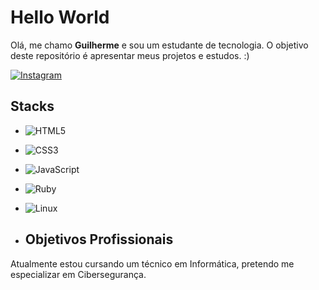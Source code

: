 # Hello World

Olá, me chamo **Guilherme** e sou um estudante de tecnologia. O objetivo deste repositório é apresentar meus projetos e estudos. :)

[![Instagram](https://img.shields.io/badge/Instagram-E4405F?style=for-the-badge&logo=instagram&logoColor=white)](https://www.instagram.com/seu_perfil)

## Stacks

- ![HTML5](https://img.shields.io/badge/HTML5-E34F26?style=for-the-badge&logo=html5&logoColor=white)
- ![CSS3](https://img.shields.io/badge/CSS3-1572B6?style=for-the-badge&logo=css3&logoColor=white)
- ![JavaScript](https://img.shields.io/badge/JavaScript-F7DF1E?style=for-the-badge&logo=javascript&logoColor=black)
- ![Ruby](https://img.shields.io/badge/Ruby-CC342D?style=for-the-badge&logo=ruby&logoColor=white)
- ![Linux](https://img.shields.io/badge/Linux-FCC624?style=for-the-badge&logo=linux&logoColor=black)

- ## Objetivos Profissionais

Atualmente estou cursando um técnico em Informática, pretendo me especializar em Cibersegurança.
